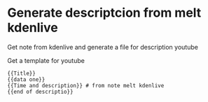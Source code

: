 # Generate descriptcion from melt kdenlive

Get note from kdenlive and generate a file for description youtube

Get a template for youtube 

```
{{Title}}
{{data one}}
{{Time and description}} # from note melt kdenlive
{{end of descriptio}}
```
